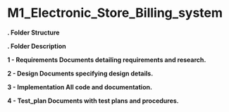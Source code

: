 # M1_Electronic_Store_Billing_system

 **. Folder Structure**
   
   **. Folder Description**
   
   **1 - Requirements Documents detailing requirements and research.**
  
   **2 - Design Documents specifying design details.**
  
   **3 - Implementation All code and documentation.**
   
   **4 - Test_plan Documents with test plans and procedures.**
